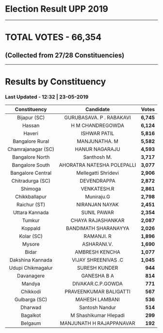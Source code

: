 # Election Result UPP 2019

---
# TOTAL VOTES - 66,354 
## (Collected from 27/28 Constituencies) 


---
# Results by Constituency 

### Last Updated - 12:32 | 23-05-2019 


|   Constituency   |        Candidate         |  Votes  |
|:----------------:|:------------------------:|--------:|
|   Bijapur (SC)   | GURUBASAVA. P . RABAKAVI |**6,745**|
|      Hassan      |     H M CHANDREGOWDA     |**6,124**|
|      Haveri      |       ISHWAR PATIL       |**5,816**|
| Bangalore Rural  |      MANJUNATHA. M       |**5,582**|
|Chamrajanagar (SC)|      HANUR NAGARAJU      |**4,593**|
| Bangalore North  |       Santhosh M.        |**3,717**|
| Bangalore South  |AHORATRA NATESHA POLEPALLI|**3,077**|
|Bangalore Central |   Mellegatti Shridevi    |**2,906**|
| Chitradurga (SC) |       DEVENDRAPPA        |**2,872**|
|     Shimoga      |       VENKATESH.R        |**2,861**|
|  Chikkballapur   |        Muniraju.G        |**2,798**|
|   Raichur (ST)   |      NIRANJAN NAYAK      |**2,451**|
|  Uttara Kannada  |       SUNIL PAWAR        |**2,354**|
|      Tumkur      |    CHAYA RAJASHANKAR     |**2,087**|
|     Koppald      |   BANDIMATH SHARANAYYA   |**2,026**|
|    Kolar (SC)    |        RAMANJI. R        |**1,896**|
|      Mysore      |       ASHARANI.V.        |**1,690**|
|      Bidar       |      AMBRESH KENCHA      |**1,077**|
| Dakshina Kannada |   VIJAY SHREENIVAS .C    |**1,045**|
|Udupi Chikmagalur |      SURESH KUNDER       |  **944**|
|    Davanagere    |       GANESHA B A        |  **814**|
|      Mandya      |    DIVAKAR.C.P.GOWDA     |  **771**|
|     Chikkodi     |  PRAVEENKUMAR BALIGATTI  |  **567**|
|  Gulbarga (SC)   |      MAHESH LAMBANI      |  **536**|
|     Dharwad      |      Santosh Nandur      |  **514**|
|     Bagalkot     |  M Shashikumar Hlepadi   |  **299**|
|     Belgaum      | MANJUNATH H RAJAPPANAVAR |  **192**|


<script async src='https://www.googletagmanager.com/gtag/js?id=UA-138371535-2'></script><script>window.dataLayer = window.dataLayer || [];function gtag(){dataLayer.push(arguments);}gtag('js', new Date());gtag('config', 'UA-138371535-2');</script>